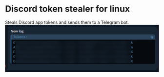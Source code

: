 # Discord token stealer for linux
Steals Discord app tokens and sends them to a Telegram bot.
![example output](https://github.com/k6ster/linux-token-stealer/blob/main/example.png?raw=true)
